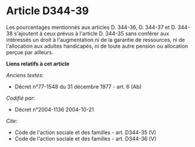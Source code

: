 # Article D344-39

Les pourcentages mentionnés aux articles D. 344-36, D. 344-37 et D. 344-38 s'ajoutent à ceux prévus à l'article D. 344-35
sans conférer aux intéressés un droit à l'augmentation ni de la garantie de ressources, ni de l'allocation aux adultes
handicapés, ni de toute autre pension ou allocation perçue par ailleurs.

**Liens relatifs à cet article**

_Anciens textes_:

  - Décret n°77-1548 du 31 décembre 1977 - art. 6 (Ab)

_Codifié par_:

  - Décret n°2004-1136 2004-10-21

_Cite_:

  - Code de l'action sociale et des familles - art. D344-35 (V)
  - Code de l'action sociale et des familles - art. D344-36 (V)
